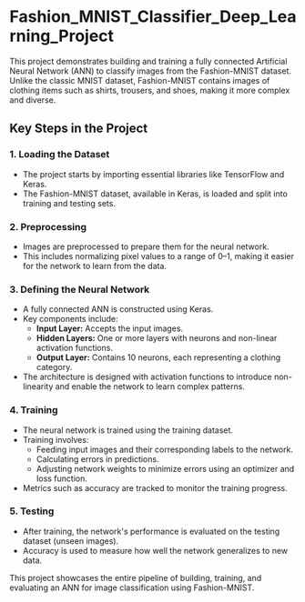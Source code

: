 # Fashion_MNIST_Classifier_Deep_Learning_Project

This project demonstrates building and training a fully connected Artificial Neural Network (ANN) to classify images from the Fashion-MNIST dataset. Unlike the classic MNIST dataset, Fashion-MNIST contains images of clothing items such as shirts, trousers, and shoes, making it more complex and diverse.

## Key Steps in the Project

### 1. Loading the Dataset
- The project starts by importing essential libraries like TensorFlow and Keras.
- The Fashion-MNIST dataset, available in Keras, is loaded and split into training and testing sets.

### 2. Preprocessing
- Images are preprocessed to prepare them for the neural network.
- This includes normalizing pixel values to a range of 0–1, making it easier for the network to learn from the data.

### 3. Defining the Neural Network
- A fully connected ANN is constructed using Keras.
- Key components include:
  - **Input Layer:** Accepts the input images.
  - **Hidden Layers:** One or more layers with neurons and non-linear activation functions.
  - **Output Layer:** Contains 10 neurons, each representing a clothing category.
- The architecture is designed with activation functions to introduce non-linearity and enable the network to learn complex patterns.

### 4. Training
- The neural network is trained using the training dataset.
- Training involves:
  - Feeding input images and their corresponding labels to the network.
  - Calculating errors in predictions.
  - Adjusting network weights to minimize errors using an optimizer and loss function.
- Metrics such as accuracy are tracked to monitor the training progress.

### 5. Testing
- After training, the network's performance is evaluated on the testing dataset (unseen images).
- Accuracy is used to measure how well the network generalizes to new data.

This project showcases the entire pipeline of building, training, and evaluating an ANN for image classification using Fashion-MNIST.
